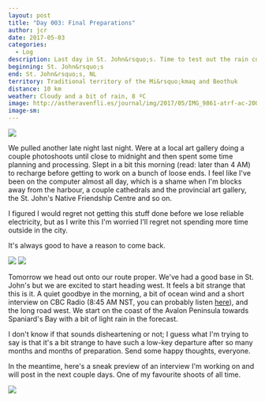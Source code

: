 ```yaml
---
layout: post
title: "Day 003: Final Preparations"
author: jcr
date: 2017-05-03
categories:
  - Log
description: Last day in St. John&rsquo;s. Time to test out the rain coats.
beginning: St. John&rsquo;s
end: St. John&rsquo;s, NL
territory: Traditional territory of the Mi&rsquo;kmaq and Beothuk
distance: 10 km
weather: Cloudy and a bit of rain, 8 ºC
image: http://astheravenfli.es/journal/img/2017/05/IMG_9861-atrf-ac-2000-web.jpg
image-sm:
---
```


<img src="http://astheravenfli.es/journal/img/2017/05/IMG_0082-atrf-jcr-2000-web.jpg">

We pulled another late night last night. Were at a local art gallery doing a couple photoshoots until close to midnight and then spent some time planning and processing. Slept in a bit this morning (read: later than 4 AM) to recharge before getting to work on a bunch of loose ends. I feel like I've been on the computer almost all day, which is a shame when I'm blocks away from the harbour, a couple cathedrals and the provincial art gallery, the St. John's Native Friendship Centre and so on. 

I figured I would regret not getting this stuff done before we lose reliable electricity, but as I write this I'm worried I'll regret not spending more time outside in the city.

It's always good to have a reason to come back.

<img src="http://astheravenfli.es/journal/img/2017/05/IMG_9861-atrf-ac-2000-web.jpg">

<img src="http://astheravenfli.es/journal/img/2017/05/IMG_9858-atrf-ac-2000-web.jpg">

Tomorrow we head out onto our route proper. We've had a good base in St. John's but we are excited to start heading west. It feels a bit strange that this is it. A quiet goodbye in the morning, a bit of ocean wind and a short interview on CBC Radio (8:45 AM NST, you can probably listen <a href="http://www.cbc.ca/listen/live/radio1/st-johns" target="blank">here</a>), and the long road west. We start on the coast of the Avalon Peninsula towards Spaniard's Bay with a bit of light rain in the forecast.

I don't know if that sounds disheartening or not; I guess what I'm trying to say is that it's a bit strange to have such a low-key departure after so many months and months of preparation. Send some happy thoughts, everyone.

In the meantime, here's a sneak preview of an interview I'm working on and will post in the next couple days. One of my favourite shoots of all time.

<img src="http://astheravenfli.es/journal/img/2017/05/IMG_0427-atrf-jcr-2000-web.jpg">